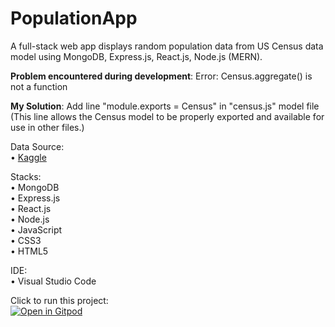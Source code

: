 # PopulationApp
A full-stack web app displays random population data from US Census data model using MongoDB, Express.js, React.js, Node.js (MERN).
 
<b>Problem encountered during development</b>: Error: Census.aggregate() is not a function

<b>My Solution</b>: Add line "module.exports = Census" in "census.js" model file (This line allows the Census model to be properly exported and available for use in other files.)

Data Source: <br>
 • <a href="https://www.kaggle.com/datasets/peretzcohen/2019-census-us-population-data-by-state">Kaggle</a>

Stacks: <br>
 • MongoDB <br>
 • Express.js <br>
 • React.js <br>
 • Node.js <br>
 • JavaScript <br>
 • CSS3 <br>
 • HTML5 <br>

IDE: <br>
 • Visual Studio Code 

Click to run this project: <br>
[![Open in Gitpod](https://gitpod.io/button/open-in-gitpod.svg)](https://gitpod.io/#https://github.com/harmonypang/PopulationApp)

